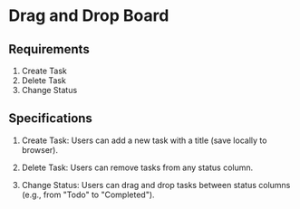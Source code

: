 # Drag and Drop Board

## Requirements

1. Create Task
2. Delete Task
3. Change Status

## Specifications

1. Create Task: Users can add a new task with a title (save locally to browser).

2. Delete Task: Users can remove tasks from any status column.

3. Change Status: Users can drag and drop tasks between status columns (e.g., from "Todo" to "Completed").
